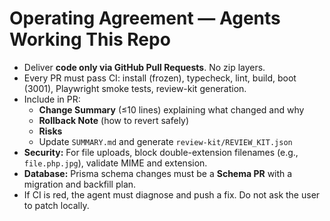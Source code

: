 # Operating Agreement — Agents Working This Repo

- Deliver **code only via GitHub Pull Requests**. No zip layers.
- Every PR must pass CI: install (frozen), typecheck, lint, build, boot (3001), Playwright smoke tests, review-kit generation.
- Include in PR:
  - **Change Summary** (≤10 lines) explaining what changed and why
  - **Rollback Note** (how to revert safely)
  - **Risks**
  - Update `SUMMARY.md` and generate `review-kit/REVIEW_KIT.json`
- **Security:** For file uploads, block double-extension filenames (e.g., `file.php.jpg`), validate MIME and extension.
- **Database:** Prisma schema changes must be a **Schema PR** with a migration and backfill plan.
- If CI is red, the agent must diagnose and push a fix. Do not ask the user to patch locally.
